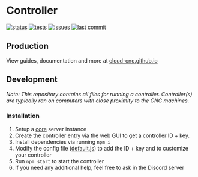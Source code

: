 # Controller
![status](https://img.shields.io/badge/status-under%20development-yellow)
[![tests](https://img.shields.io/github/workflow/status/Cloud-CNC/controller/tests?label=tests)](https://github.com/Cloud-CNC/controller/actions)
[![issues](https://img.shields.io/github/issues/Cloud-CNC/controller)](https://github.com/Cloud-CNC/controller/issues)
[![last commit](https://img.shields.io/github/last-commit/Cloud-CNC/controller)](https://github.com/Cloud-CNC/controller/commits/master)

## Production

View guides, documentation and more at [cloud-cnc.github.io](https://cloud-cnc.github.io)

## Development

*Note: This repository contains all files for running a controller. Controller(s) are typically ran on computers with close proximity to the CNC machines.*

### Installation
1. Setup a [core](https://github.com/cloud-cnc/core) server instance
2. Create the controller entry via the web GUI to get a controller ID + key.
3. Install dependencies via running `npm i`
4. Modify the config file ([default.js](config/default.js)) to add the ID + key and to customize your controller
5. Run `npm start` to start the controller
6. If you need any additional help, feel free to ask in the Discord server 